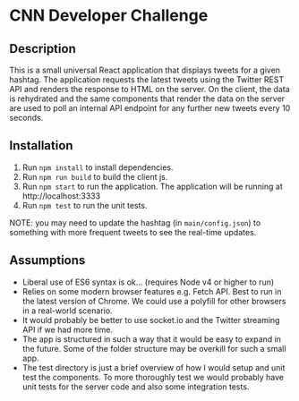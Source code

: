 # CNN Developer Challenge

## Description

This is a small universal React application that displays tweets for a given hashtag.  The application requests the latest tweets using the Twitter REST API and renders the response to HTML on the server.  On the client, the data is rehydrated and the same components that render the data on the server are used to poll an internal API endpoint for any further new tweets every 10 seconds.

## Installation

1. Run `npm install` to install dependencies.
2. Run `npm run build` to build the client js.
3. Run `npm start` to run the application. The application will be running at http://localhost:3333
4. Run `npm test` to run the unit tests.

NOTE: you may need to update the hashtag (in `main/config.json`) to something with more frequent tweets to see the real-time updates.

## Assumptions

- Liberal use of ES6 syntax is ok... (requires Node v4 or higher to run)
- Relies on some modern browser features e.g. Fetch API.  Best to run in the latest version of Chrome. We could use a polyfill for other browsers in a real-world scenario.
- It would probably be better to use socket.io and the Twitter streaming API if we had more time.
- The app is structured in such a way that it would be easy to expand in the future.  Some of the folder structure may be overkill for such a small app.
- The test directory is just a brief overview of how I would setup and unit test the components.  To more thoroughly test we would probably have unit tests for the server code and also some integration tests.

